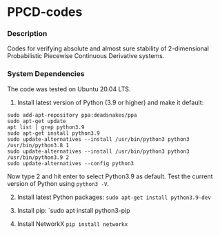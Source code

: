 # PPCD-codes

### Description
Codes for verifying absolute and almost sure stability of 2-dimensional Probabilistic Piecewise Continuous Derivative systems.

### System Dependencies
The code was tested on Ubuntu 20.04 LTS.

1. Install latest version of Python (3.9 or higher) and make it default:
```
sudo add-apt-repository ppa:deadsnakes/ppa
sudo apt-get update
apt list | grep python3.9
sudo apt-get install python3.9
sudo update-alternatives --install /usr/bin/python3 python3 /usr/bin/python3.8 1
sudo update-alternatives --install /usr/bin/python3 python3 /usr/bin/python3.9 2
sudo update-alternatives --config python3
```
Now type 2 and hit enter to select Python3.9 as default. Test the current version of Python using `python3 -V`.

2. Install latest Python packages:
`sudo apt-get install python3.9-dev`

3. Install pip:
`sudo apt install python3-pip

4. Install NetworkX
`pip install networkx`
